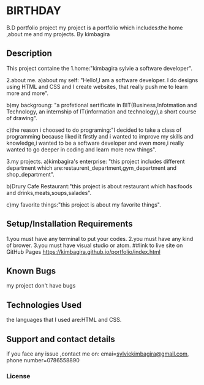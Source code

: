 # BIRTHDAY
B.D
portfolio project
my project is a portfolio which includes:the home ,about me and my projects.
 By kimbagira
## Description
This project containe the 
1.home:"kimbagira sylvie a software developer".

2.about me.
a)about my self:
"Hello!,I am a software developer. 
I do designs using HTML and CSS and I create websites,
that really push me to learn more and more".

b)my backgroung:
"a profetional sertificate in BIT(Business,Infotmation and Technology,
an internship of IT(information  and technology),a short course of drawing".

c)the reason i choosed to do programing:"I decided to take a class of programming because liked it firstly and i wanted to improve my skills and knowledge,i wanted to be a software developer and even more,i really wanted to go deeper in coding and learn more new things".


3.my projects.
a)kimbagira's enterprise:
"this project includes different department which are:restaurent_department,gym_department and shop_department".

b)Drury Cafe Restaurant:"this project is about restaurant which has:foods and drinks,meats,soups,salades".

c)my favorite things:"this project is about my favorite things".

## Setup/Installation Requirements
1.you must have any terminal to put your codes.
2.you must have any kind of brower.
3.you must have visual studio or atom.
##link to live site on GitHub Pages
https://kimbagira.github.io/portfolio/index.html
## Known Bugs
my project don't have bugs 
## Technologies Used
 the languages that I used are:HTML and CSS.
## Support and contact details
if you face any  issue ,contact me on:
emai=sylviekimbagira@gmail.com,
phone number=0786558890
### License

